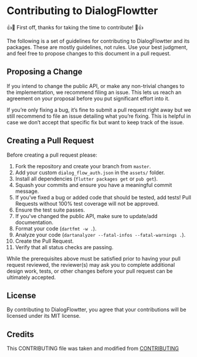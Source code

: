 # Contributing to DialogFlowtter

👍🎉 First off, thanks for taking the time to contribute! 🎉👍

The following is a set of guidelines for contributing to DialogFlowtter and its packages. These are mostly guidelines, not rules. Use your best judgment, and feel free to propose changes to this document in a pull request.

## Proposing a Change

If you intend to change the public API, or make any non-trivial changes to the implementation, we recommend filing an issue. This lets us reach an agreement on your proposal before you put significant effort into it.

If you’re only fixing a bug, it’s fine to submit a pull request right away but we still recommend to file an issue detailing what you’re fixing. This is helpful in case we don’t accept that specific fix but want to keep track of the issue.

## Creating a Pull Request

Before creating a pull request please:

1. Fork the repository and create your branch from `master`.
2. Add your custom `dialog_flow_auth.json` in the `assets/` folder.
3. Install all dependencies (`flutter packages get` or `pub get`).
4. Squash your commits and ensure you have a meaningful commit message.
5. If you’ve fixed a bug or added code that should be tested, add tests! Pull Requests without 100% test coverage will not be approved.
6. Ensure the test suite passes.
7. If you've changed the public API, make sure to update/add documentation.
8. Format your code (`dartfmt -w .`).
9. Analyze your code (`dartanalyzer --fatal-infos --fatal-warnings .`).
10. Create the Pull Request.
11. Verify that all status checks are passing.

While the prerequisites above must be satisfied prior to having your pull request reviewed, the reviewer(s) may ask you to complete additional design work, tests, or other changes before your pull request can be ultimately accepted.

## License

By contributing to DialogFlowtter, you agree that your contributions will be licensed under its MIT license.

## Credits

This CONTRIBUTING file was taken and modified from [CONTRIBUTING](https://github.com/felangel/equatable/blob/master/CONTRIBUTING.md)
